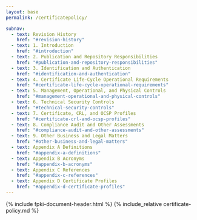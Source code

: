 ```yaml
---
layout: base
permalink: /certificatepolicy/

subnav:
  - text: Revision History
    href: "#revision-history"
  - text: 1. Introduction
    href: "#introduction"
  - text: 2. Publication and Repository Responsibilities
    href: "#publication-and-repository-responsibilities"
  - text: 3. Identification and Authentication
    href: "#identification-and-authentication"
  - text: 4. Certificate Life-Cycle Operational Requirements
    href: "#certificate-life-cycle-operational-requirements"
  - text: 5. Management, Operational, and Physical Controls
    href: "#management-operational-and-physical-controls"
  - text: 6. Technical Security Controls
    href: "#technical-security-controls"
  - text: 7. Certificate, CRL, and OCSP Profiles
    href: "#certificate-crl-and-ocsp-profiles"
  - text: 8. Compliance Audit and Other Assessments
    href: "#compliance-audit-and-other-assessments"
  - text: 9. Other Business and Legal Matters
    href: "#other-business-and-legal-matters"
  - text: Appendix A Definitions
    href: "#appendix-a-definitions"
  - text: Appendix B Acronyms
    href: "#appendix-b-acronyms"
  - text: Appendix C References
    href: "#appendix-c-references"
  - text: Appendix D Certificate Profiles
    href: "#appendix-d-certificate-profiles"
---
```


{% include fpki-document-header.html %}
{% include_relative certificate-policy.md %}
